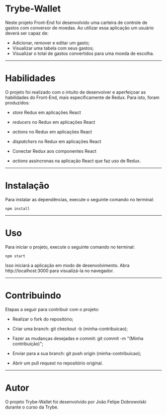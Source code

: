 # Trybe-Wallet

Neste projeto Front-End foi desenvolvido uma carteira de controle de gastos com conversor de moedas.
Ao utilizar essa aplicação um usuário deverá ser capaz de:

 - Adicionar, remover e editar um gasto;
 - Visualizar uma tabela com seus gastos;
 - Visualizar o total de gastos convertidos para uma moeda de escolha.

-----

# Habilidades

O projeto foi realizado com o intuito de desenvolver e aperfeiçoar as habilidades do Front-End, mais especificamente de Redux. Para isto, foram produzidos:

- _store_ Redux em aplicações React

- _reducers_ no Redux em aplicações React

- _actions_ no Redux em aplicações React

- _dispatchers_ no Redux em aplicações React

- Conectar Redux aos componentes React

- _actions_ assíncronas na aplicação React que faz uso de Redux.

-----

# Instalação

Para instalar as dependências, execute o seguinte comando no terminal:

`npm install`

-----

# Uso

Para iniciar o projeto, execute o seguinte comando no terminal:

`npm start`

Isso iniciará a aplicação em modo de desenvolvimento. Abra http://localhost:3000 para visualizá-la no navegador.

-----

# Contribuindo

Etapas a seguir para contribuir com o projeto:

- Realizar o fork do repositório;

- Criar uma branch: git checkout -b (minha-contribuicao);

- Fazer as mudanças desejadas e commit: git commit -m "(Minha contribuição)";

- Enviar para a sua branch: git push origin (minha-contribuicao);

- Abrir um pull request no repositório original.

-----

# Autor

O projeto Trybe-Wallet foi desenvolvido por João Felipe Dobrowolski durante o curso da Trybe.

